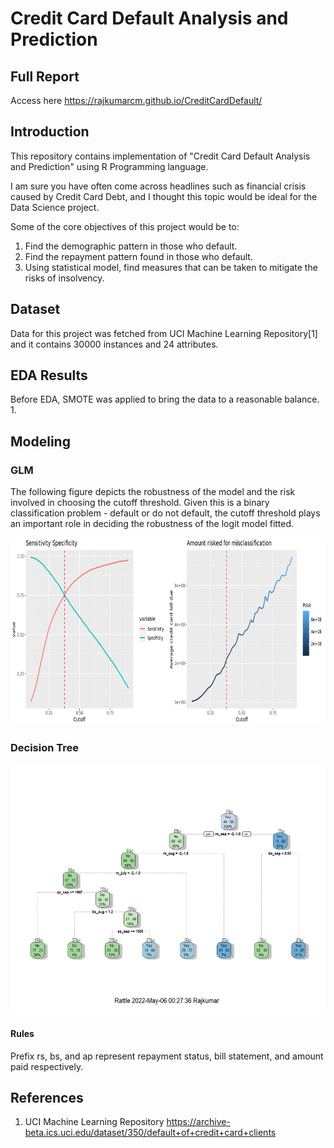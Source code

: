 # Credit Card Default Analysis and Prediction  

## Full Report
Access here https://rajkumarcm.github.io/CreditCardDefault/

## Introduction  

This repository contains implementation of "Credit Card Default Analysis and Prediction" using R Programming language. 

I am sure you have often come across headlines such as financial crisis caused by Credit Card Debt, and I thought this topic would be ideal for the Data Science project.  

Some of the core objectives of this project would be to:  
1. Find the demographic pattern in those who default.  
2. Find the repayment pattern found in those who default.  
3. Using statistical model, find measures that can be taken to mitigate the risks of insolvency.  

## Dataset
Data for this project was fetched from UCI Machine Learning Repository[1] and it contains 30000 instances and 24 attributes.

## EDA  Results
Before EDA, SMOTE was applied to bring the data to a reasonable balance.
1. 

## Modeling  
### GLM    
The following figure depicts the robustness of the model and the risk involved in choosing the cutoff threshold. Given this is a binary classification problem - default or do not default, the cutoff threshold plays an important role in deciding the robustness of the logit model fitted.  
  
  
<img alt="Specificity and Sensitivity" src="Figures/Sens_Spec_Risk.png" height="300" width="730">  
  
### Decision Tree  
<img alt="Decision Tree" src="Figures/DT_final.png" height="400" width="580">  
  
#### Rules  
Prefix rs, bs, and ap represent repayment status, bill statement, and amount paid respectively.  
  
## References
1. UCI Machine Learning Repository https://archive-beta.ics.uci.edu/dataset/350/default+of+credit+card+clients
